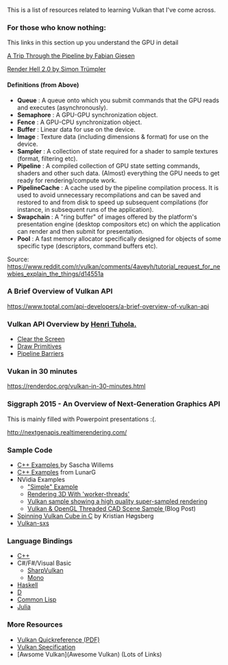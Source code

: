 This is a list of resources related to learning Vulkan that I've come across.  

### For those who know nothing:

This links in this section up you understand the GPU in detail

[A Trip Through the Pipeline by 
Fabian Giesen](https://fgiesen.wordpress.com/2011/07/09/a-trip-through-the-graphics-pipeline-2011-index/)

[Render Hell 2.0 by Simon Trümpler](https://simonschreibt.de/gat/renderhell/)


#### Definitions (from Above)
*  **Queue** : A queue onto which you submit commands that the GPU reads and executes (asynchronously).
*  **Semaphore** : A GPU-GPU synchronization object.
*  **Fence** : A GPU-CPU synchronization object.
*  **Buffer** : Linear data for use on the device.
*  **Image** : Texture data (including dimensions & format) for use on the device.
*  **Sampler** : A collection of state required for a shader to sample textures (format, filtering etc).
*  **Pipeline** : A compiled collection of GPU state setting commands, shaders and other such data. (Almost) everything the GPU needs to get ready for rendering/compute work.
*  **PipelineCache** : A cache used by the pipeline compilation process. It is used to avoid unnecessary recompilations and can be saved and restored to and from disk to speed up subsequent compilations (for instance, in subsequent runs of the application).
*  **Swapchain** : A "ring buffer" of images offered by the platform's presentation engine (desktop compositors etc) on which the application can render and then submit for presentation.
*  **Pool** : A fast memory allocator specifically designed for objects of some specific type (descriptors, command buffers etc).

Source: https://www.reddit.com/r/vulkan/comments/4aveyh/tutorial_request_for_newbies_explain_the_things/d14551a

### A Brief Overview of Vulkan API

https://www.toptal.com/api-developers/a-brief-overview-of-vulkan-api

### Vulkan API Overview by [ Henri Tuhola.](http://boxbase.org/entries/2014/jul/28/about-the-author/)

* [Clear the Screen](http://boxbase.org/entries/2016/feb/22/vulkan-api-overview/)
* [Draw Primitives](http://boxbase.org/entries/2016/feb/29/vulkan-api-overview-2/)
* [Pipeline Barriers](http://boxbase.org/entries/2016/mar/7/vulkan-api-overview-3/)

### Vukan in 30 minutes

https://renderdoc.org/vulkan-in-30-minutes.html

### Siggraph 2015 - An Overview of Next-Generation Graphics API

This is mainly filled with Powerpoint presentations :(.

http://nextgenapis.realtimerendering.com/

### Sample Code

* [C++ Examples ](https://github.com/SaschaWillems/Vulkan) by Sascha Willems
* [C++ Examples](https://github.com/LunarG/VulkanSamples) from LunarG
* NVidia Examples
  * ["Simple" Example](https://github.com/nvpro-samples/gl_vk_chopper)
  * [Rendering 3D With 'worker-threads'](https://github.com/nvpro-samples/gl_vk_bk3dthreaded)
  * [Vulkan sample showing a high quality super-sampled rendering](https://github.com/nvpro-samples/gl_vk_supersampled)
  * [Vulkan & OpenGL Threaded CAD Scene Sample ](https://developer.nvidia.com/vulkan-opengl-threaded-cad-scene-sample) (Blog Post)
* [Spinning Vulkan Cube in C](https://github.com/krh/vkcube) by Kristian Høgsberg
* [Vulkan-sxs](https://github.com/philiptaylor/vulkan-sxs)

### Language Bindings
* [C++](https://github.com/nvpro-pipeline/vkcpp)
* C#/F#/Visual Basic
  * [SharpVulkan](https://github.com/jwollen/SharpVulkan)
  * [Mono](https://github.com/mono/VulkanSharp)
* [Haskell](https://github.com/expipiplus1/vulkan)
* [D](https://github.com/expipiplus1/vulkan)
* [Common Lisp](https://github.com/3b/cl-vulkan)
* [Julia](https://github.com/JuliaGPU/Vulkan.jl)

### More Resources
* [Vulkan Quickreference (PDF)](https://www.khronos.org/registry/vulkan/specs/1.0/refguide/Vulkan-1.0-web.pdf)
* [Vulkan Specification](https://www.khronos.org/registry/vulkan/specs/1.0-wsi_extensions/xhtml/vkspec.html)
* [Awsome Vulkan](Awesome Vulkan) (Lots of Links)

